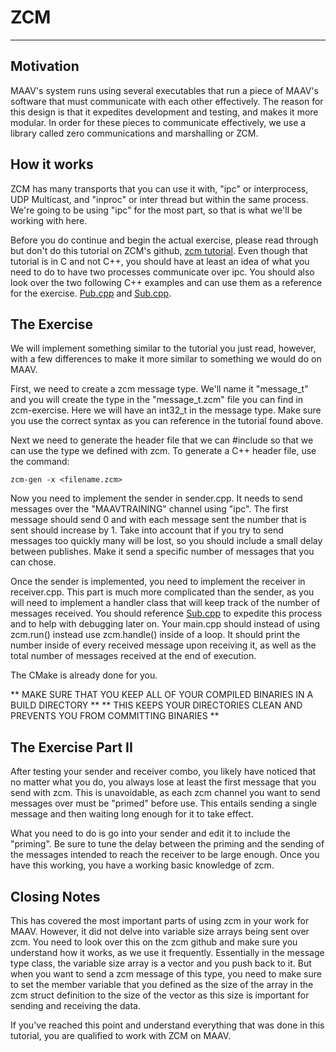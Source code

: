 # ZCM
---
## Motivation

MAAV's system runs using several executables that run a piece of MAAV's software that must
communicate with each other effectively. The reason for this design is that it expedites development
and testing, and makes it more modular. In order for these pieces to communicate effectively, we use
a library called zero communications and marshalling or ZCM.

## How it works

ZCM has many transports that you can use it with, "ipc" or interprocess, UDP Multicast, and "inproc"
or inter thread but within the same process. We're going to be using "ipc" for the most part, so
that is what we'll be working with here.

Before you do continue and begin the actual exercise, please read through but don't do this tutorial
on ZCM's github, [zcm tutorial](https://github.com/ZeroCM/zcm/blob/master/docs/tutorial.md). Even
though that tutorial is in C and not C++, you should have at least an idea of what you need to do
to have two processes communicate over ipc. You should also look over the two following C++ examples
and can use them as a reference for the exercise.
[Pub.cpp](https://github.com/ZeroCM/zcm/blob/master/examples/cpp/Pub.cpp) and
[Sub.cpp](https://github.com/ZeroCM/zcm/blob/master/examples/cpp/Sub.cpp).

## The Exercise

We will implement something similar to the tutorial you just read, however, with a few differences
to make it more similar to something we would do on MAAV.

First, we need to create a zcm message
type. We'll name it "message\_t" and you will create the type in the "message\_t.zcm" file you can
find in zcm-exercise. Here we will have an int32\_t in the message type. Make sure you use the
correct syntax as you can reference in the tutorial found above.

Next we need to generate the header file that we can #include so that we can use the type we defined
with zcm. To generate a C++ header file, use the command:
```
zcm-gen -x <filename.zcm>
```

Now you need to implement the sender in sender.cpp. It needs to send messages over the
"MAAVTRAINING" channel using "ipc". The first message should send 0 and with each message sent the
number that is sent should increase by 1. Take into account that if you try to send messages too
quickly many will be lost, so you should include a small delay between publishes. Make it send a
specific number of messages that you can chose.

Once the sender is implemented, you need to implement the receiver in receiver.cpp. This part is
much more complicated than the sender, as you will need to implement a handler class that will keep
track of the number of messages received. You should reference [Sub.cpp](https://github.com/ZeroCM/zcm/blob/master/examples/cpp/Sub.cpp)
to expedite this process and to help with debugging later on. Your main.cpp should instead of using
zcm.run() instead use zcm.handle() inside of a loop. It should print the number inside of
every received message upon receiving it, as well as the total number of messages received at the
end of execution.

The CMake is already done for you.

** MAKE SURE THAT YOU KEEP ALL OF YOUR COMPILED BINARIES IN A BUILD DIRECTORY **
** THIS KEEPS YOUR DIRECTORIES CLEAN AND PREVENTS YOU FROM COMMITTING BINARIES **

## The Exercise Part II

After testing your sender and receiver combo, you likely have noticed that no matter what you do,
you always lose at least the first message that you send with zcm. This is unavoidable, as each zcm
channel you want to send messages over must be "primed" before use. This entails sending a single
message and then waiting long enough for it to take effect.

What you need to do is go into your sender and edit it to include the "priming". Be sure to tune the
delay between the priming and the sending of the messages intended to reach the receiver to be large
enough. Once you have this working, you have a working basic knowledge of zcm.

## Closing Notes

This has covered the most important parts of using zcm in your work for MAAV. However, it did not
delve into variable size arrays being sent over zcm. You need to look over this on the zcm github
and make sure you understand how it works, as we use it frequently. Essentially in the message type
class, the variable size array is a vector and you push back to it. But when you want to send a zcm
message of this type, you need to make sure to set the member variable that you defined as the size
of the array in the zcm struct definition to the size of the vector as this size is important for
sending and receiving the data.

If you've reached this point and understand everything that was done in this tutorial, you are
qualified to work with ZCM on MAAV.
